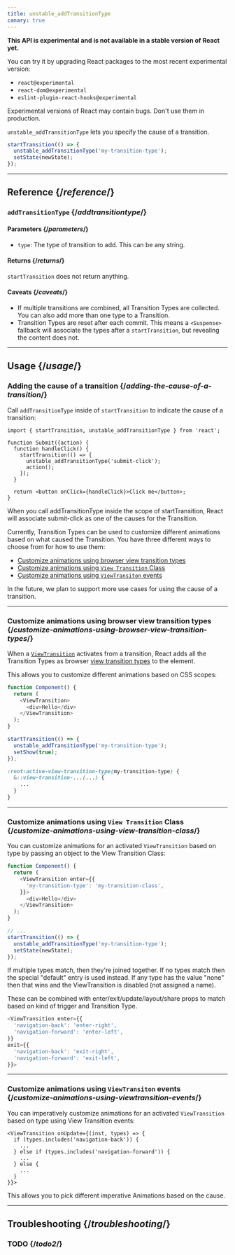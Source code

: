 ```yaml
---
title: unstable_addTransitionType
canary: true
---
```


<Wip>

**This API is experimental and is not available in a stable version of React yet.**

You can try it by upgrading React packages to the most recent experimental version:

- `react@experimental`
- `react-dom@experimental`
- `eslint-plugin-react-hooks@experimental`

Experimental versions of React may contain bugs. Don't use them in production.

</Wip>

<Intro>

`unstable_addTransitionType` lets you specify the cause of a transition.


```js
startTransition(() => {
  unstable_addTransitionType('my-transition-type');
  setState(newState);
});
```

</Intro>

<InlineToc />

---

## Reference {/*reference*/}

### `addTransitionType` {/*addtransitiontype*/}

#### Parameters {/*parameters*/}

- `type`: The type of transition to add. This can be any string.

#### Returns {/*returns*/}

`startTransition` does not return anything.

#### Caveats {/*caveats*/}

- If multiple transitions are combined, all Transition Types are collected. You can also add more than one type to a Transition.
- Transition Types are reset after each commit. This means a `<Suspense>` fallback will associate the types after a `startTransition`, but revealing the content does not.

---

## Usage {/*usage*/}

### Adding the cause of a transition {/*adding-the-cause-of-a-transition*/}

Call `addTransitionType` inside of `startTransition` to indicate the cause of a transition:

``` [[1, 6, "unstable_addTransitionType"], [2, 5, "startTransition", [3, 6, "'submit-click'"]]
import { startTransition, unstable_addTransitionType } from 'react';

function Submit({action) {
  function handleClick() {
    startTransition(() => {
      unstable_addTransitionType('submit-click');
      action();
    });
  }

  return <button onClick={handleClick}>Click me</button>;
}

```

When you call <CodeStep step={1}>addTransitionType</CodeStep> inside the scope of <CodeStep step={2}>startTransition</CodeStep>, React will associate <CodeStep step={3}>submit-click</CodeStep> as one of the causes for the Transition.

Currently, Transition Types can be used to customize different animations based on what caused the Transition. You have three different ways to choose from for how to use them:

- [Customize animations using browser view transition types](#customize-animations-using-browser-view-transition-types)
- [Customize animations using `View Transition` Class](#customize-animations-using-view-transition-class)
- [Customize animations using `ViewTransiton` events](#customize-animations-using-viewtransition-events) 

In the future, we plan to support more use cases for using the cause of a transition.

---
### Customize animations using browser view transition types {/*customize-animations-using-browser-view-transition-types*/}

When a [`ViewTransition`](/reference/react/ViewTransition) activates from a transition, React adds all the Transition Types as browser [view transition types](https://www.w3.org/TR/css-view-transitions-2/#active-view-transition-pseudo-examples) to the element.

This allows you to customize different animations based on CSS scopes:

```js [11]
function Component() {
  return (
    <ViewTransition>
      <div>Hello</div>
    </ViewTransition>
  );
}

startTransition(() => {
  unstable_addTransitionType('my-transition-type');
  setShow(true);
});
```

```css
:root:active-view-transition-type(my-transition-type) {
  &::view-transition-...(...) {
    ...
  }
}
```

---

### Customize animations using `View Transition` Class {/*customize-animations-using-view-transition-class*/}

You can customize animations for an activated `ViewTransition` based on type by passing an object to the View Transition Class:

```js
function Component() {
  return (
    <ViewTransition enter={{
      'my-transition-type': 'my-transition-class',
    }}>
      <div>Hello</div>
    </ViewTransition>
  );
}

// ...
startTransition(() => {
  unstable_addTransitionType('my-transition-type');
  setState(newState);
});
```

If multiple types match, then they're joined together. If no types match then the special "default" entry is used instead. If any type has the value "none" then that wins and the ViewTransition is disabled (not assigned a name).

These can be combined with enter/exit/update/layout/share props to match based on kind of trigger and Transition Type.

```js
<ViewTransition enter={{
  'navigation-back': 'enter-right',
  'navigation-forward': 'enter-left',
}}
exit={{
  'navigation-back': 'exit-right',
  'navigation-forward': 'exit-left',
}}>
```

---

### Customize animations using `ViewTransiton` events {/*customize-animations-using-viewtransition-events*/}

You can imperatively customize animations for an activated `ViewTransition` based on type using View Transition events:

```
<ViewTransition onUpdate={(inst, types) => {
  if (types.includes('navigation-back')) {
    ...
  } else if (types.includes('navigation-forward')) {
    ...
  } else {
    ...
  }
}}>
```

This allows you to pick different imperative Animations based on the cause.

---

## Troubleshooting {/*troubleshooting*/}

### TODO {/*todo2*/}
